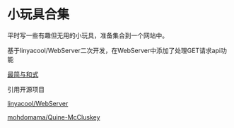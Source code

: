 # 小玩具合集

平时写一些有趣但无用的小玩具，准备集合到一个网站中。

基于linyacool/WebServer二次开发，在WebServer中添加了处理GET请求api功能

[最简与和式](/HTMLS/Quine-McCluskey/Quine-McCluskey.md)

引用开源项目

[linyacool/WebServer](https://github.com/linyacool/WebServer)

[mohdomama/Quine-McCluskey](https://github.com/mohdomama/Quine-McCluskey/blob/master/tabulation.cpp)


